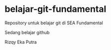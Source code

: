 # belajar-git-fundamental
Repository untuk belajar git di SEA Fundamental

Sedang belajar github

Rizqy Eka Putra
